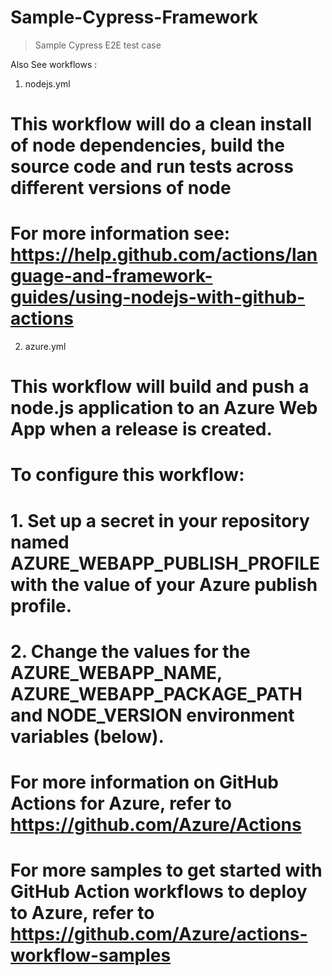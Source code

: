 # Sample-Cypress-Framework

> Sample Cypress E2E test case

Also See workflows :
1. nodejs.yml
# This workflow will do a clean install of node dependencies, build the source code and run tests across different versions of node
# For more information see: https://help.github.com/actions/language-and-framework-guides/using-nodejs-with-github-actions

2. azure.yml
# This workflow will build and push a node.js application to an Azure Web App when a release is created.
#
# To configure this workflow:
#
# 1. Set up a secret in your repository named AZURE_WEBAPP_PUBLISH_PROFILE with the value of your Azure publish profile.
#
# 2. Change the values for the AZURE_WEBAPP_NAME, AZURE_WEBAPP_PACKAGE_PATH and NODE_VERSION environment variables  (below).
#
# For more information on GitHub Actions for Azure, refer to https://github.com/Azure/Actions
# For more samples to get started with GitHub Action workflows to deploy to Azure, refer to https://github.com/Azure/actions-workflow-samples
